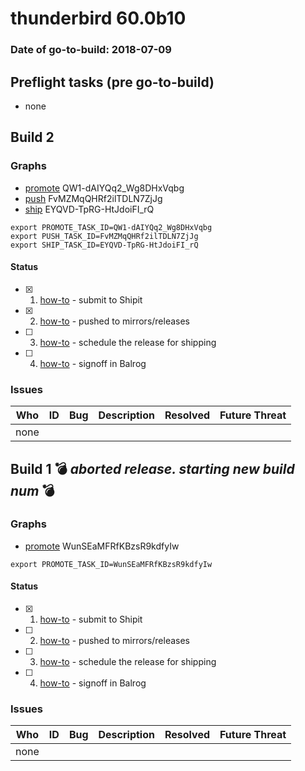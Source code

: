 # thunderbird 60.0b10

### Date of go-to-build: 2018-07-09

## Preflight tasks (pre go-to-build)
- none

## Build 2  

### Graphs
* [promote](https://tools.taskcluster.net/push-inspector/#/QW1-dAIYQq2_Wg8DHxVqbg) QW1-dAIYQq2_Wg8DHxVqbg
* [push](https://tools.taskcluster.net/push-inspector/#/FvMZMqQHRf2ilTDLN7ZjJg) FvMZMqQHRf2ilTDLN7ZjJg
* [ship](https://tools.taskcluster.net/push-inspector/#/EYQVD-TpRG-HtJdoiFI_rQ) EYQVD-TpRG-HtJdoiFI_rQ
```
export PROMOTE_TASK_ID=QW1-dAIYQq2_Wg8DHxVqbg
export PUSH_TASK_ID=FvMZMqQHRf2ilTDLN7ZjJg
export SHIP_TASK_ID=EYQVD-TpRG-HtJdoiFI_rQ
```


#### Status
- [x] 1.  [how-to](https://wiki.mozilla.org/Release:Release_Automation_on_Mercurial:Starting_a_Release#Submit_to_Ship_It)  - submit to Shipit
- [x] 2.  [how-to](https://github.com/mozilla-releng/releasewarrior-2.0/blob/master/docs/release-promotion/desktop/howto.md#push-artifacts-to-releases-directory)  - pushed to mirrors/releases
- [ ] 3.  [how-to](https://github.com/mozilla-releng/releasewarrior-2.0/blob/master/docs/release-promotion/desktop/howto.md#ship-the-release)  - schedule the release for shipping
- [ ] 4.  [how-to](https://github.com/mozilla-releng/releasewarrior-2.0/blob/master/docs/release-promotion/desktop/howto.md#obtain-sign-offs-for-changes)  - signoff in Balrog

### Issues
| Who                 | ID               | Bug                                                                 | Description                | Resolved                | Future Threat                |
| ------------------- | ---------------- | ------------------------------------------------------------------- | -------------------------- | ----------------------- | ---------------------------- |
| none | | | | | |

## Build 1  :bomb: _aborted release. starting new build num_ :bomb: 

### Graphs
* [promote](https://tools.taskcluster.net/push-inspector/#/WunSEaMFRfKBzsR9kdfyIw) WunSEaMFRfKBzsR9kdfyIw
```
export PROMOTE_TASK_ID=WunSEaMFRfKBzsR9kdfyIw
```


#### Status
- [x] 1.  [how-to](https://wiki.mozilla.org/Release:Release_Automation_on_Mercurial:Starting_a_Release#Submit_to_Ship_It)  - submit to Shipit
- [ ] 2.  [how-to](https://github.com/mozilla-releng/releasewarrior-2.0/blob/master/docs/release-promotion/desktop/howto.md#push-artifacts-to-releases-directory)  - pushed to mirrors/releases
- [ ] 3.  [how-to](https://github.com/mozilla-releng/releasewarrior-2.0/blob/master/docs/release-promotion/desktop/howto.md#ship-the-release)  - schedule the release for shipping
- [ ] 4.  [how-to](https://github.com/mozilla-releng/releasewarrior-2.0/blob/master/docs/release-promotion/desktop/howto.md#obtain-sign-offs-for-changes)  - signoff in Balrog

### Issues
| Who                 | ID               | Bug                                                                 | Description                | Resolved                | Future Threat                |
| ------------------- | ---------------- | ------------------------------------------------------------------- | -------------------------- | ----------------------- | ---------------------------- |
| none | | | | | |

